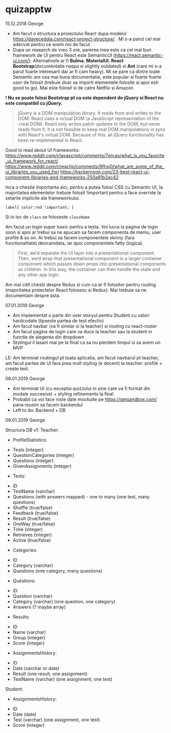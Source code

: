 # quizapptw

15.12.2018
George

* Am facut o structura a proiectului React dupa modelul https://daveceddia.com/react-project-structure/ . Mi s-a parut cel mai adecvat pentru ce avem noi de facut
* Dupa un research de vreo 3 ore, parerea mea este ca cel mai bun framework de UI pentru React este SemanticUI (https://react.semantic-ui.com/). Alternativele ar fi __Bulma__, __MaterialUI__, __React Bootstrap__(documentatie naspa si slightly outdated) si __Ant__ (care mi s-a parut foarte interesant dar ar fi cam heavy). Mi se pare ca dintre toate Semantic are cea mai buna documentatie, este popular si foarte foarte usor de folosit (trebuie doar sa importi elementele folosite si apoi esti good to go). Mai este folosit si de catre Netflix si Amazon

**! Nu se poate folosi Bootstrap pt ca este dependent de jQuery si React nu este compatibil cu jQuery.**
>jQuery is a DOM manipulation library. It reads from and writes to the DOM. React uses a virtual DOM (a JavaScript representation of the >real DOM). React only writes patch updates to the DOM, but never reads from it.
>It is not feasible to keep real DOM manipulations in sync with React's virtual DOM. Because of this, all jQuery functionality has been re-implemented in React.

Good to read about UI frameworks:
https://www.reddit.com/r/javascript/comments/7qrcas/what_is_you_favorite_ui_framework_for_react/
https://www.reddit.com/r/reactjs/comments/9fhxj0/what_are_some_of_the_ui_libraries_you_used_for/
https://hackernoon.com/23-best-react-ui-component-libraries-and-frameworks-250a81b2ac42

Inca o chestie importanta aici, pentru a putea folosi CSS cu Semantic UI, la majoritatea elementelor trebuie folosit !important pentru a face override la setarile implicite ale frameworkului.

`label{
    color:red !important;
}
`

Si in loc de `class` se foloseste `className`

Am facut un login super basic pentru a testa. Voi lucra la pagina de login soon si apoi ar trebui sa ne apucam sa facem componenta de meniu, user profile & so on. Ar trebui sa facem componentele skinny (fara functionalitate) deocamdata, iar apoi componentele fatty (logica). 
>First, we’d separate the UI layer into a presentational component. Then, we’d wrap that presentational component in a larger container component which passes down props into presentational components as children. In this way, the container can then handle the state and any other app logic.

Am mai citit chestii despre Redux si cum ca ar fi folositor pentru routing (majoritatea proiectelor React folosesc si Redux). Mai trebuie sa ne documentam despre asta.

07.01.2019 
George 

* Am implementat o parte din user storyul pentru Student cu valori hardcodate (lipseste partea de test efectiv) 
* Am facut navbar (va fi similar si la teacher) si routing cu react-router 
* Am facut pagina de login care va duce la teacher sau la student in functie de alegerea din dropdown 
* Stylingul il lasam mai pe la final ca sa nu pierdem timpul si sa avem un MVP

LE: Am terminat routingul pt toata aplicatia, am facut navbarul pt teacher, am facut partea de UI fara prea mult styling (e decent) la 
teacher: profile + create test.

08.01.2019
George

* Am terminat UI (cu exceptia quizzului in sine care va fi format din modale succesive) + styling refinements la final
* Probabil ca voi face niste date mockuite pe https://getsandbox.com/ pana reusim sa facem backendul
* Left to do: Backend + DB

09.01.2019
George

Structura DB v1:
Teacher:

* ProfileStatistics: 
- Tests (integer)
- QuestionCategories (integer)
- Questions (integer)
- GivenAssignments (integer)

* Tests:
- ID
- TestName (varchar)
- Questions (with answers mapped) - one to many (one test, many questions)
- Shuffle (true/false)
- Feedback (true/false)
- Result (true/false)
- OneWay (true/false)
- Time (integer)
- Retrieves (integer)
- Active (true/false)

* Categories:
- ID
- Category (varchar) 
- Questions (one category, many questions)

* Questions:
- ID
- Question (varchar)
- Category (varchar) (one question, one category)
- Answers (? maybe array)

* Results:
- ID
- Name (varchar)
- Group (integer)
- Score (integer)

* AssignmentsHistory:
- ID
- Date (varchar or date)
- Result (one result, one assignment)
- TestName (varchar) (one assignment, one test)

Student:

* AssignmentsHistory:
- ID
- Date (date)
- Test (varchar) (one assignment, one test)
- Score (integer)


